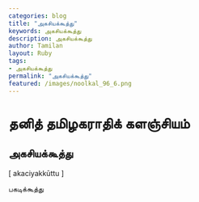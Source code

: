 ```yaml
---  
categories: blog  
title: "அகசியக்கூத்து"
keywords: அகசியக்கூத்து  
description: அகசியக்கூத்து
author: Tamilan  
layout: Ruby  
tags:     
- அகசியக்கூத்து
permalink: "அகசியக்கூத்து"  
featured: /images/noolkal_96_6.png  
--- 
```

# தனித் தமிழகராதிக் களஞ்சியம்
## அகசியக்கூத்து

[ akaciyakkūttu ]  
  
பகடிக்கூத்து